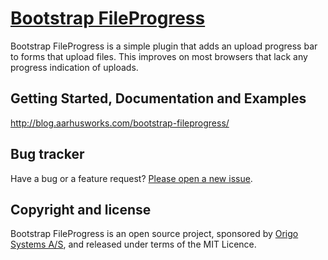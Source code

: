 # [Bootstrap FileProgress](https://github.com/bootstrap-fileprogress/)

Bootstrap FileProgress is a simple plugin that adds an upload progress bar to forms that upload files. This improves
on most browsers that lack any progress indication of uploads.

## Getting Started, Documentation and Examples
http://blog.aarhusworks.com/bootstrap-fileprogress/

## Bug tracker

Have a bug or a feature request? [Please open a new issue](https://github.com/jakobadam/bootstrap-fileprogress/issues).

## Copyright and license

Bootstrap FileProgress is an open source project, sponsored by [Origo
Systems A/S](https://origo.io), and released under terms of the MIT Licence.
